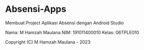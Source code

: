 # Absensi-Apps
Membuat Project Aplikasi Absensi dengan Android Studio

Nama: M Hamzah Maulana
NIM: 191011400010
Kelas: 06TPLE010



Copyright (C) M Hamzah Maulana - 2023



```
